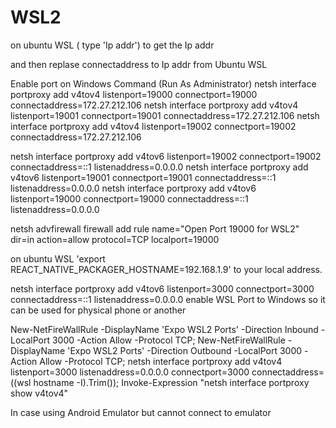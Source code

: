 # WSL2 



on ubuntu WSL ( type 'Ip addr') to get the Ip addr

and then replase connectaddress to Ip addr from Ubuntu WSL

Enable port on Windows Command (Run As Administrator)
netsh interface portproxy add v4tov4 listenport=19000 connectport=19000 connectaddress=172.27.212.106
netsh interface portproxy add v4tov4 listenport=19001 connectport=19001 connectaddress=172.27.212.106
netsh interface portproxy add v4tov4 listenport=19002 connectport=19002 connectaddress=172.27.212.106

netsh interface portproxy add v4tov6 listenport=19002 connectport=19002 connectaddress=::1 listenaddress=0.0.0.0
netsh interface portproxy add v4tov6 listenport=19001 connectport=19001 connectaddress=::1 listenaddress=0.0.0.0
netsh interface portproxy add v4tov6 listenport=19000 connectport=19000 connectaddress=::1 listenaddress=0.0.0.0

netsh advfirewall firewall add rule name="Open Port 19000 for WSL2" dir=in action=allow protocol=TCP localport=19000

on ubuntu WSL 'export REACT_NATIVE_PACKAGER_HOSTNAME=192.168.1.9' to your local address.

netsh interface portproxy add v4tov6 listenport=3000 connectport=3000 connectaddress=::1 listenaddress=0.0.0.0
enable WSL Port to Windows so it can be used for physical phone or another 

New-NetFireWallRule -DisplayName 'Expo WSL2 Ports' -Direction Inbound -LocalPort 3000 -Action Allow -Protocol TCP;
New-NetFireWallRule -DisplayName 'Expo WSL2 Ports' -Direction Outbound -LocalPort 3000 -Action Allow -Protocol TCP;
netsh interface portproxy add v4tov4 listenport=3000 listenaddress=0.0.0.0 connectport=3000 connectaddress=$($(wsl hostname -I).Trim());
Invoke-Expression "netsh interface portproxy show v4tov4"


In case using Android Emulator but cannot connect to emulator

